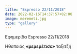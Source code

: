 ```yaml
---
title: "Espresso 22/11/2018"
date: 2022-02-16T14:37:57+02:00
image: meremeti.jpg
type: "gallery"
---
```


Εφημερίδα Espresso 22/11/2018

Ηθοποιός **«μερεμέτισε»** ταξιτζή
